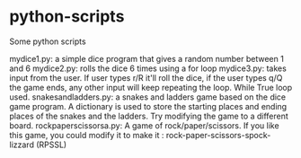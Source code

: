 # python-scripts
Some python scripts

mydice1.py: a simple dice program that gives a random number between 1 and 6
mydice2.py: rolls the dice 6 times using a for loop
mydice3.py: takes input from the user. If user types r/R it'll roll the dice, if the user types q/Q the game ends, any other input will keep repeating the loop. While True loop used.
snakesandladders.py: a snakes and ladders game based on the dice game program. A dictionary is used to store the starting places and ending places of the snakes and the ladders. Try modifying the game to a different board.
rockpaperscissorsa.py: A game of rock/paper/scissors. If you like this game, you could modify it to make it : rock-paper-scissors-spock-lizzard (RPSSL)
